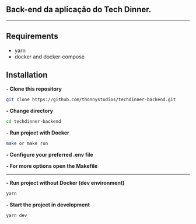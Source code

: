 ## Back-end da aplicação do Tech Dinner.

<hr>

## Requirements

- yarn
- docker and docker-compose

## Installation

**- Clone this repository**

```sh
git clone https://github.com/thonnystudios/techdinner-backend.git
```

**- Change directory**

```sh
cd techdinner-backend
```

**- Run project with Docker**

```sh
make or make run
```

**- Configure your preferred .env file**

**- For more options open the Makefile**

<hr>

**- Run project without Docker (dev environment)**

```sh
yarn
```

**- Start the project in development**

```sh
yarn dev
```
